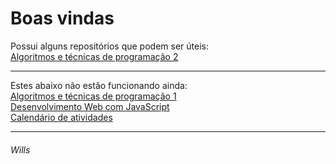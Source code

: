 # Boas vindas

Possui alguns repositórios que podem ser úteis:  
[Algoritmos e técnicas de programação 2](https://github.com/willshobwish/ATP-2) 

----------

Estes abaixo não estão funcionando ainda:  
[Algoritmos e técnicas de programação 1](https://github.com/willshobwish/ATP-1)  
[Desenvolvimento Web com JavaScript](https://github.com/willshobwish/desenvolvimento-web-js)  
[Calendário de atividades](https://github.com/willshobwish/calendario)  

----------
###### Wills